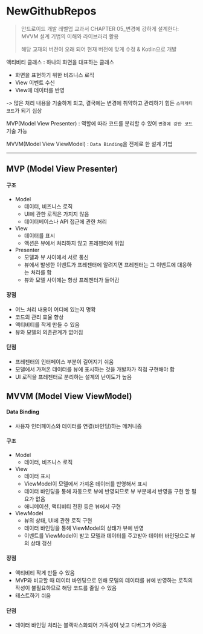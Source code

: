 # NewGithubRepos
> 안드로이드 개발 레벨업 교과서
> CHAPTER 05_변경에 강하게 설계한다: MVVM 설계 기법의 이해와 라이브러리 활용
>
> 해당 교재의 버전이 오래 되어 현재 버전에 맞게 수정 & Kotlin으로 개발



액티비티 클래스 : 하나의 화면을 대표하는 클래스

- 화면을 표현하기 위한 비즈니스 로직
- View 이벤트 수신
- View에 데이터를 반영

-> 많은 처리 내용을 기술하게 되고, 결국에는 변경에 취약하고 관리하기 힘든 `스파게티 코드`가 되기 십상



MVP(Model View Presenter) : 역할에 따라 코드를 분리할 수 있어 `변경에 강한 코드` 기술 가능

MVVM(Model View ViewModel) : `Data Binding`을 전제로 한 설계 기법



---



## MVP (Model View Presenter)

#### 구조

- Model
  - 데이터, 비즈니스 로직
  - UI에 관한 로직은 가지지 않음
  - 데이터베이스나 API 접근에 관한 처리
- View
  - 데이터를 표시
  - 액션은 뷰에서 처리하지 않고 프레젠터에 위임
- Presenter
  - 모델과 뷰 사이에서 서로 통신
  - 뷰에서 발생한 이벤트가 프레젠터에 알려지면 프레젠터는 그 이벤트에 대응하는 처리를 함
  - 뷰와 모델 사이에는 항상 프레젠터가 들어감



#### 장점

- 어느 처리 내용이 어디에 있는지 명확
- 코드의 관리 효율 향상
- 액티비티를 작게 만들 수 있음
- 뷰와 모델의 의존관계가 없어짐



#### 단점

- 프레젠터의 인터페이스 부분이 길어지기 쉬움
- 모델에서 가져온 데이터를 뷰에 표시하는 것을 개발자가 직접 구현해야 함
- UI 로직을 프레젠터로 분리하는 설계의 난이도가 높음





## MVVM (Model View ViewModel)

#### Data Binding

- 사용자 인터페이스와 데이터를 연결(바인딩)하는 메커니즘



#### 구조

- Model
  - 데이터, 비즈니스 로직
- View
  - 데이터 표시
  - ViewModel이 모델에서 가져온 데이터를 반영해서 표시
  - 데이터 바인딩을 통해 자동으로 뷰에 반영되므로 뷰 부분에서 반영을 구현 할 필요가 없음
  - 애니메이션, 액티비티 전환 등은 뷰에서 구현
- ViewModel
  - 뷰의 상태, UI에 관한 로직 구현
  - 데이터 바인딩을 통해 ViewModel의 상태가 뷰에 반영
  - 이벤트를 ViewModel이 받고 모델과 데이터를 주고받아 데이터 바인딩으로 뷰의 상태 갱신



#### 장점

- 액티비티 작게 만들 수 있음
- MVP와 비교할 때 데이터 바인딩으로 인해 모델의 데이터를 뷰에 반영하는 로직의 작성이 불필요하므로 해당 코드를 줄일 수 있음
- 테스트하기 쉬움



#### 단점

- 데이터 바인딩 처리는 블랙박스화되어 가독성이 낮고 디버그가 어려움